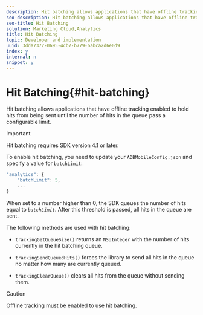 ```yaml
---
description: Hit batching allows applications that have offline tracking enabled to hold hits from being sent until the number of hits in the queue pass a configurable limit.
seo-description: Hit batching allows applications that have offline tracking enabled to hold hits from being sent until the number of hits in the queue pass a configurable limit.
seo-title: Hit Batching
solution: Marketing Cloud,Analytics
title: Hit Batching
topic: Developer and implementation
uuid: 3dda7372-0695-4cb7-b779-6abca2d6e0d9
index: y
internal: n
snippet: y
---
```


# Hit Batching{#hit-batching}

Hit batching allows applications that have offline tracking enabled to hold hits from being sent until the number of hits in the queue pass a configurable limit.

>[!IMPORTANT]
>
>Hit batching requires SDK version 4.1 or later.

To enable hit batching, you need to update your `ADBMobileConfig.json` and specify a value for `batchLimit`:

```js
"analytics": {
    "batchLimit": 5,
    ...
}
```

When set to a number higher than 0, the SDK queues the number of hits equal to *`batchLimit`*. After this threshold is passed, all hits in the queue are sent.

The following methods are used with hit batching:

* `trackingGetQueueSize()` returns an `NSUInteger` with the number of hits currently in the hit batching queue. 

* `trackingSendQueuedHits()` forces the library to send all hits in the queue no matter how many are currently queued. 
* `trackingClearQueue()` clears all hits from the queue without sending them.

>[!CAUTION]
>
>Offline tracking must be enabled to use hit batching.


